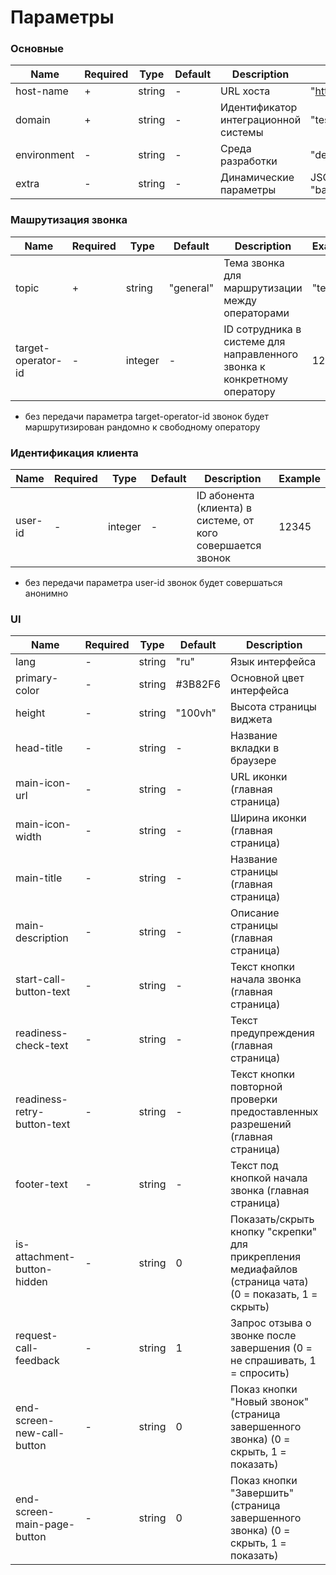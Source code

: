 # Параметры

### Основные

| Name                   | Required | Type     | Default   | Description                                  | Example                         |
|------------------------|----------|----------|-----------|----------------------------------------------|---------------------------------|
| host-name              | +        | string   | -         | URL хоста                                    | "https://test.kz"               |
| domain                 | +        | string   | -         | Идентификатор интеграционной системы         | "test.kz"                       |
| environment            | -        | string   | -         | Среда разработки                             | "dev"                           |
| extra                  | -        | string   | -         | Динамические параметры                       | JSON.stringify({"foo": "bar"})  |

### Машрутизация звонка

| Name                   | Required | Type     | Default   | Description                                                               | Example   |
|------------------------|----------|----------|-----------|---------------------------------------------------------------------------|-----------|
| topic                  | +        | string   | "general" | Тема звонка для маршрутизации между операторами                           | "test"    |
| target-operator-id     | -        | integer  | -         | ID сотрудника в системе для направленного звонка к конкретному оператору  | 12345     |

* без передачи параметра target-operator-id звонок будет маршрутизирован рандомно к свободному оператору

### Идентификация клиента

| Name                   | Required | Type     | Default   | Description                                                               | Example   |
|------------------------|----------|----------|-----------|---------------------------------------------------------------------------|-----------|
| user-id                | -        | integer  | -         | ID абонента (клиента) в системе, от кого совершается звонок               | 12345     |

* без передачи параметра user-id звонок будет совершаться анонимно

### UI

| Name                        | Required | Type     | Default   | Description                                                                                                   | Example |
|-----------------------------|----------|----------|-----------|---------------------------------------------------------------------------------------------------------------|---------|
| lang                        | -        | string   | "ru"      | Язык интерфейса                                                                                               |         |
| primary-color               | -        | string   | #3B82F6   | Основной цвет интерфейса                                                                                      |         |
| height                      | -        | string   | "100vh"   | Высота страницы виджета                                                                                       | "100vh" |
| head-title                  | -        | string   | -         | Название вкладки в браузере                                                                                   |         |
| main-icon-url               | -        | string   | -         | URL иконки (главная страница)                                                                                 |         |
| main-icon-width             | -        | string   | -         | Ширина иконки (главная страница)                                                                              |         |
| main-title                  | -        | string   | -         | Название страницы (главная страница)                                                                          |         |
| main-description            | -        | string   | -         | Описание страницы (главная страница)                                                                          |         |
| start-call-button-text      | -        | string   | -         | Текст кнопки начала звонка (главная страница)                                                                 |         |
| readiness-check-text        | -        | string   | -         | Текст предупреждения (главная страница)                                                                       |         |
| readiness-retry-button-text | -        | string   | -         | Текст кнопки повторной проверки предоставленных разрешений (главная страница)                                 |         |
| footer-text                 | -        | string   | -         | Текст под кнопкой начала звонка (главная страница)                                                            |         |
| is-attachment-button-hidden | -        | string   | 0         | Показать/скрыть кнопку "скрепки" для прикрепления медиафайлов (страница чата) (0 = показать, 1 = скрыть)      | 0       |
| request-call-feedback       | -        | string   | 1         | Запрос отзыва о звонке после завершения (0 = не спрашивать, 1 = спросить)                                     | 1       |
| end-screen-new-call-button  | -        | string   | 0         | Показ кнопки "Новый звонок" (страница завершенного звонка) (0 = скрыть, 1 = показать)                         | 0       |
| end-screen-main-page-button | -        | string   | 0         | Показ кнопки "Завершить" (страница завершенного звонка) (0 = скрыть, 1 = показать)                            | 0       |
